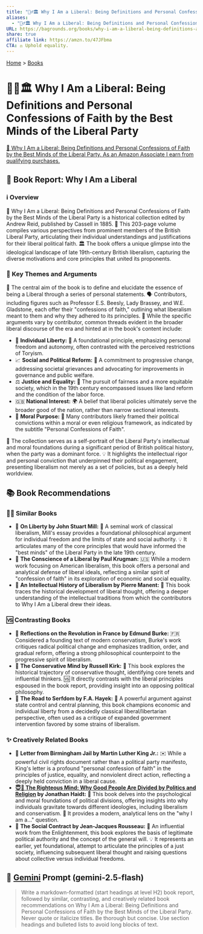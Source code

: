 ```yaml
---
title: "🙋‍♂️🏛️ Why I Am a Liberal: Being Definitions and Personal Confessions of Faith by the Best Minds of the Liberal Party"
aliases:
  - "🙋‍♂️🏛️ Why I Am a Liberal: Being Definitions and Personal Confessions of Faith by the Best Minds of the Liberal Party"
URL: https://bagrounds.org/books/why-i-am-a-liberal-being-definitions-and-personal-confessions-of-faith-by-the-best-minds-of-the-liberal-party
share: true
affiliate link: https://amzn.to/47JFbma
CTA: ⚖️ Uphold equality.
---
```

[Home](../index.md) > [Books](./index.md)  
# 🙋‍♂️🏛️ Why I Am a Liberal: Being Definitions and Personal Confessions of Faith by the Best Minds of the Liberal Party  
[🛒 Why I Am a Liberal: Being Definitions and Personal Confessions of Faith by the Best Minds of the Liberal Party. As an Amazon Associate I earn from qualifying purchases.](https://amzn.to/47JFbma)  
  
## 📖 Book Report: Why I Am a Liberal  
  
### ℹ️ Overview  
📖 Why I Am a Liberal: Being Definitions and Personal Confessions of Faith by the Best Minds of the Liberal Party is a historical collection edited by Andrew Reid, published by Cassell in 1885. 📜 This 203-page volume compiles various perspectives from prominent members of the British Liberal Party, articulating their individual understandings and justifications for their liberal political faith. 🏛️ The book offers a unique glimpse into the ideological landscape of late 19th-century British liberalism, capturing the diverse motivations and core principles that united its proponents.  
  
### 🔑 Key Themes and Arguments  
🎯 The central aim of the book is to define and elucidate the essence of being a Liberal through a series of personal statements. 🗣️ Contributors, including figures such as Professor E.S. Beesly, Lady Brassey, and W.E. Gladstone, each offer their "confessions of faith," outlining what liberalism meant to them and why they adhered to its principles. 🧵 While the specific arguments vary by contributor, common threads evident in the broader liberal discourse of the era and hinted at in the book's content include:  
  
* 🔑 **Individual Liberty:** 🗽 A foundational principle, emphasizing personal freedom and autonomy, often contrasted with the perceived restrictions of Toryism.  
* 📈 **Social and Political Reform:** 🔄 A commitment to progressive change, addressing societal grievances and advocating for improvements in governance and public welfare.  
* ⚖️ **Justice and Equality:** 🤝 The pursuit of fairness and a more equitable society, which in the 19th century encompassed issues like land reform and the condition of the labor force.  
* 🇬🇧 **National Interest:** 🌍 A belief that liberal policies ultimately serve the broader good of the nation, rather than narrow sectional interests.  
* 🙏 **Moral Purpose:** 🌟 Many contributors likely framed their political convictions within a moral or even religious framework, as indicated by the subtitle "Personal Confessions of Faith".  
  
🤔 The collection serves as a self-portrait of the Liberal Party's intellectual and moral foundations during a significant period of British political history, when the party was a dominant force. 💡 It highlights the intellectual rigor and personal conviction that underpinned their political engagement, presenting liberalism not merely as a set of policies, but as a deeply held worldview.  
  
## 📚 Book Recommendations  
  
### 🧑‍🏫 Similar Books  
  
* 📖 **On Liberty by John Stuart Mill:** 🧠 A seminal work of classical liberalism, Mill's essay provides a foundational philosophical argument for individual freedom and the limits of state and social authority. 💡 It articulates many of the core principles that would have informed the "best minds" of the Liberal Party in the late 19th century.  
* 📖 **The Conscience of a Liberal by Paul Krugman:** 🇺🇸 While a modern work focusing on American liberalism, this book offers a personal and analytical defense of liberal ideals, reflecting a similar spirit of "confession of faith" in its exploration of economic and social equality.  
* 📖 **An Intellectual History of Liberalism by Pierre Manent:** 📜 This book traces the historical development of liberal thought, offering a deeper understanding of the intellectual traditions from which the contributors to Why I Am a Liberal drew their ideas.  
  
### 🆚 Contrasting Books  
  
* 📖 **Reflections on the Revolution in France by Edmund Burke:** 🇫🇷 Considered a founding text of modern conservatism, Burke's work critiques radical political change and emphasizes tradition, order, and gradual reform, offering a strong philosophical counterpoint to the progressive spirit of liberalism.  
* 📖 **The Conservative Mind by Russell Kirk:** 🤔 This book explores the historical trajectory of conservative thought, identifying core tenets and influential thinkers. 🆚 It directly contrasts with the liberal principles espoused in the book report, providing insight into an opposing political philosophy.  
* 📖 **The Road to Serfdom by F.A. Hayek:** 🚫 A powerful argument against state control and central planning, this book champions economic and individual liberty from a decidedly classical liberal/libertarian perspective, often used as a critique of expanded government intervention favored by some strains of liberalism.  
  
### ✨ Creatively Related Books  
  
* 📖 **Letter from Birmingham Jail by Martin Luther King Jr.:** ✉️ While a powerful civil rights document rather than a political party manifesto, King's letter is a profound "personal confession of faith" in the principles of justice, equality, and nonviolent direct action, reflecting a deeply held conviction in a liberal cause.  
* **[😇🧠 The Righteous Mind: Why Good People Are Divided by Politics and Religion](./the-righteous-mind.md) by Jonathan Haidt:** 🧠 This book delves into the psychological and moral foundations of political divisions, offering insights into why individuals gravitate towards different ideologies, including liberalism and conservatism. 🧐 It provides a modern, analytical lens on the "why I am a..." question.  
* 📖 **The Social Contract by Jean-Jacques Rousseau:** 🤝 An influential work from the Enlightenment, this book explores the basis of legitimate political authority and the concept of the general will. 💡 It represents an earlier, yet foundational, attempt to articulate the principles of a just society, influencing subsequent liberal thought and raising questions about collective versus individual freedoms.  
  
## 💬 [Gemini](https://gemini.google.com) Prompt (gemini-2.5-flash)  
> Write a markdown-formatted (start headings at level H2) book report, followed by similar, contrasting, and creatively related book recommendations on Why I Am a Liberal: Being Definitions and Personal Confessions of Faith by the Best Minds of the Liberal Party. Never quote or italicize titles. Be thorough but concise. Use section headings and bulleted lists to avoid long blocks of text.